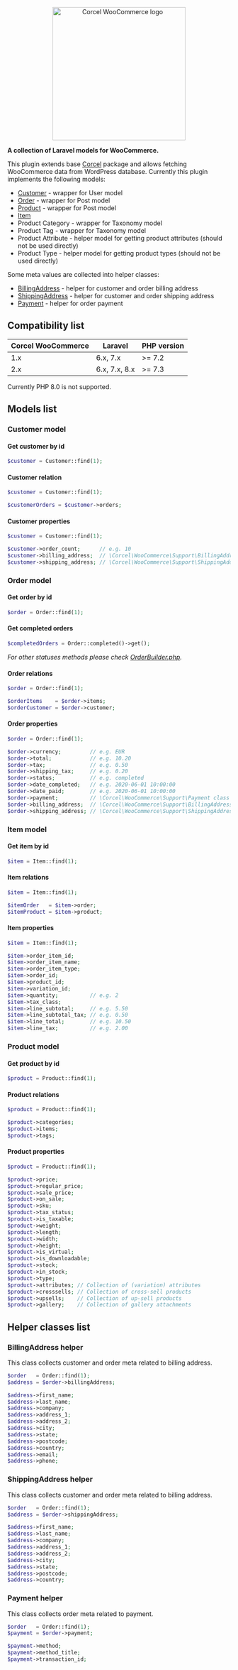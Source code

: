 
<p align="center">
  <img src="https://raw.githubusercontent.com/corcel/woocommerce/master/.github/logo.jpg" alt="Corcel WooCommerce logo" height="300px" />
</p>

**A collection of Laravel models for WooCommerce.**

This plugin extends base [Corcel](https://github.com/corcel/corcel) package and allows fetching WooCommerce data from WordPress database. Currently this plugin implements the following models:

* [Customer](#customer-model) - wrapper for User model
* [Order](#order-model) - wrapper for Post model
* [Product](#product-model) - wrapper for Post model
* [Item](#item-model)
* Product Category - wrapper for Taxonomy model
* Product Tag - wrapper for Taxonomy model
* Product Attribute - helper model for getting product attributes (should not be used directly)
* Product Type - helper model for getting product types (should not be used directly)

Some meta values are collected into helper classes:

* [BillingAddress](#billingaddress-helper) - helper for customer and order billing address
* [ShippingAddress](#shippingaddress-helper) - helper for customer and order shipping address
* [Payment](#payment-helper) - helper for order payment

## Compatibility list

| Corcel WooCommerce | Laravel        | PHP version |
| ------------------ | -------------- | ----------- |
| 1.x                | 6.x, 7.x       | >= 7.2      |
| 2.x                | 6.x, 7.x, 8.x  | >= 7.3      |

Currently PHP 8.0 is not supported.

## Models list

### Customer model

#### Get customer by id

```php
$customer = Customer::find(1);
```

#### Customer relation

```php
$customer = Customer::find(1);

$customerOrders = $customer->orders;
```

#### Customer properties

```php
$customer = Customer::find(1);

$customer->order_count;      // e.g. 10
$customer->billing_address;  // \Corcel\WooCommerce\Support\BillingAddress class instance
$customer->shipping_address; // \Corcel\WooCommerce\Support\ShippingAddress class instance
```

### Order model

#### Get order by id

```php
$order = Order::find(1);
```

#### Get completed orders

```php
$completedOrders = Order::completed()->get();
```

*For other statuses methods please check [OrderBuilder.php](src/Model/Builder/OrderBuilder.php).*

#### Order relations

```php
$order = Order::find(1);

$orderItems    = $order->items;
$orderCustomer = $order->customer;
```

#### Order properties

```php
$order = Order::find(1);

$order->currency;         // e.g. EUR
$order->total;            // e.g. 10.20
$order->tax;              // e.g. 0.50
$order->shipping_tax;     // e.g. 0.20
$order->status;           // e.g. completed
$order->date_completed;   // e.g. 2020-06-01 10:00:00
$order->date_paid;        // e.g. 2020-06-01 10:00:00
$order->payment;          // \Corcel\WooCommerce\Support\Payment class instance
$order->billing_address;  // \Corcel\WooCommerce\Support\BillingAddress class instance
$order->shipping_address; // \Corcel\WooCommerce\Support\ShippingAddress class instance
```

### Item model

#### Get item by id

```php
$item = Item::find(1);
```

#### Item relations

```php
$item = Item::find(1);

$itemOrder   = $item->order;
$itemProduct = $item->product;
```

#### Item properties

```php
$item = Item::find(1);

$item->order_item_id;
$item->order_item_name;
$item->order_item_type;
$item->order_id;
$item->product_id;
$item->variation_id;
$item->quantity;          // e.g. 2
$item->tax_class;
$item->line_subtotal;     // e.g. 5.50
$item->line_subtotal_tax; // e.g. 0.50
$item->line_total;        // e.g. 10.50
$item->line_tax;          // e.g. 2.00
```

### Product model

#### Get product by id

```php
$product = Product::find(1);
```

#### Product relations

```php
$product = Product::find(1);

$product->categories;
$product->items;
$product->tags;
```

#### Product properties

```php
$product = Product::find(1);

$product->price;
$product->regular_price;
$product->sale_price;
$product->on_sale;
$product->sku;
$product->tax_status;
$product->is_taxable;
$product->weight;
$product->length;
$product->width;
$product->height;
$product->is_virtual;
$product->is_downloadable;
$product->stock;
$product->in_stock;
$product->type;
$product->attributes; // Collection of (variation) attributes
$product->crosssells; // Collection of cross-sell products
$product->upsells;    // Collection of up-sell products
$product->gallery;    // Collection of gallery attachments
```

## Helper classes list

### BillingAddress helper

This class collects customer and order meta related to billing address.

```php
$order   = Order::find(1);
$address = $order->billingAddress;

$address->first_name;
$address->last_name;
$address->company;
$address->address_1;
$address->address_2;
$address->city;
$address->state;
$address->postcode;
$address->country;
$address->email;
$address->phone;
```

### ShippingAddress helper

This class collects customer and order meta related to billing address.

```php
$order   = Order::find(1);
$address = $order->shippingAddress;

$address->first_name;
$address->last_name;
$address->company;
$address->address_1;
$address->address_2;
$address->city;
$address->state;
$address->postcode;
$address->country;
```

### Payment helper

This class collects order meta related to payment.

```php
$order   = Order::find(1);
$payment = $order->payment;

$payment->method;
$payment->method_title;
$payment->transaction_id;
```
